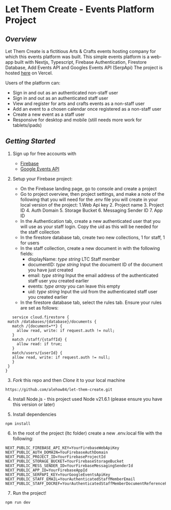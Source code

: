 # Let Them Create - Events Platform Project

## *Overview*


Let Them Create is a fictitious Arts & Crafts events hosting company for which this events platform was built. 
This simple events platform is a web-app built with Nextjs, Typescript, Firebase Authentication, Firestore Database, Add Events API and Googles Events API (SerpApi)
The project is hosted [here](https://let-them-create.vercel.app/) on Vercel.


Users of the platform can:

- Sign in and out as an authenticated non-staff user
- Sign in and out as an authenticated staff user
- View and register for arts and crafts events as a non-staff user
- Add an event to a chosen calendar once registered as a non-staff user
- Create a new event as a staff user
- Responsive for desktop and mobile (still needs more work for tablets/ipads)

## *Getting Started*

1. Sign up for free accounts with
   - [Firebase](https://firebase.google.com/)
   - [Google Events API](https://serpapi.com/google-events-api)
  
2. Setup your Firebase project:
   
     - On the Firebase landing page, go to console and create a project
     - Go to project overview, then project settings, and make a note of the following that you will need for the .env file you will create in your local version of the project:
         1.Web Api key
         2. Project name
         3. Project ID
         4. Auth Domain
         5. Storage Bucket
         6. Messaging Sender ID
         7. App ID
     - In the Authentication tab, create a new authenticated user that you will use as your staff login. Copy the uid as this will be needed for the staff collection
     - In the firestore database tab, create two new collections, 1 for staff, 1 for users
     - In the staff collection, create a new document in with the following fields:
          - displayName: *type string* LTC Staff member
          - documentID: *type string* Input the document ID of the document you have just created
          - email: *type string* Input the email address of the authenticated staff user you created earlier
          - events: *type array* you can leave this empty
          - uid:  *type string* Input the uid from the authenticated staff user you created earlier
     - In the firestore database tab, select the rules tab. Ensure your rules are set as follows:

  
 ```  
    service cloud.firestore {
  match /databases/{database}/documents {
    match /{document=**} {
      allow read, write: if request.auth != null;
    }
    match /staff/{staffId} {
      allow read: if true;
    }
    match/users/{userId} {
    allow read, write: if request.auth != null;
    }
  }
}

```

3.  *Fork* this repo and then *Clone* it to your local machine

```
https://github.com/alehow84/let-them-create.git
```
  
4. Install Node.js - this project used Node v21.6.1 (please ensure you have this version or later)

5. Install dependencies

```
npm install
```

6. In the root of the project (ltc folder) create a new .env.local file with the following:

```
NEXT_PUBLIC_FIREBASE_API_KEY=YourFirebaseWebApiKey
NEXT_PUBLIC_AUTH_DOMAIN=YouFirebaseAuthDomain
NEXT_PUBLIC_PROJECT_ID=YourFirebaseProjectId
NEXT_PUBLIC_STORAGE_BUCKET=YourFirebaseStorageBucket
NEXT_PUBLIC_MESS_SENDER_ID=YourFirebaseMessagingSenderId
NEXT_PUBLIC_APP_ID=YourFirebaseAppId
NEXT_PUBLIC_SERPAPI_KEY=YourGoogleEventsApiKey
NEXT_PUBLIC_STAFF_EMAIL=YourAuthenticatedStaffMemberEmail
NEXT_PUBLIC_STAFF_DOCREF=YourAuthenticatedStaffMemberDocumentReferenceFromStaffCollectionInFirestore

```
   
   
7. Run the project!

```
npm run dev
```
